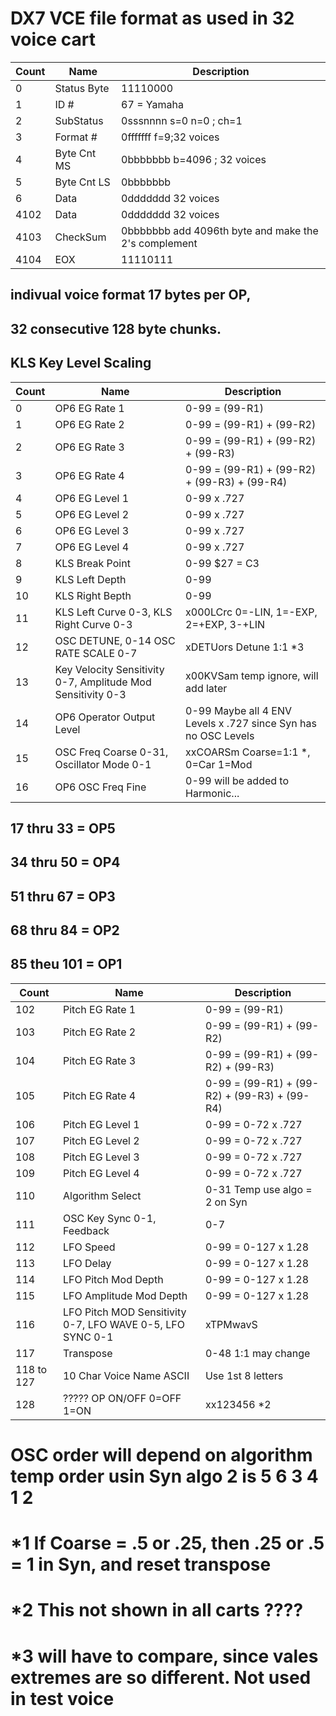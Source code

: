 # DX7 VCE file format as used in 32 voice cart

| Count  | Name   | Description 
|-------|--------|-----
| 0     | Status Byte | 11110000 
| 1     |  ID #        | 67 = Yamaha 
| 2     | SubStatus   | 0sssnnnn    s=0   n=0 ; ch=1
| 3     | Format #    | 0fffffff    f=9;32 voices   
| 4     | Byte Cnt MS | 0bbbbbbb    b=4096 ; 32 voices
| 5     | Byte Cnt LS | 0bbbbbbb
| 6     | Data        | 0ddddddd   32 voices 
| 4102  | Data        | 0ddddddd   32 voices
| 4103  | CheckSum    | 0bbbbbbb   add 4096th byte and make the 2's complement
| 4104  | EOX | 11110111

##  indivual voice format    17 bytes per OP, 
##  32 consecutive 128 byte chunks.
##  KLS Key Level Scaling  

| Count  | Name   | Description 
|-------|-------|--------
|0   | OP6 EG Rate 1  | 0-99   =  (99-R1) 
|1   | OP6 EG Rate 2  | 0-99   =  (99-R1) + (99-R2)
|2   | OP6 EG Rate 3  | 0-99   =  (99-R1) + (99-R2) + (99-R3)
|3   | OP6 EG Rate 4  | 0-99   =  (99-R1) + (99-R2) + (99-R3) + (99-R4)
|4   | OP6 EG Level 1  | 0-99    x .727
|5   | OP6 EG Level 2  | 0-99    x .727
|6   | OP6 EG Level 3  | 0-99    x .727
|7   | OP6 EG Level 4  | 0-99    x .727
|8   | KLS Break Point  | 0-99     $27 = C3
|9   | KLS Left Depth  | 0-99 
|10  | KLS Right Bepth  | 0-99 
|11  | KLS Left Curve 0-3, KLS Right Curve 0-3| x000LCrc  0=-LIN, 1=-EXP, 2=+EXP, 3-+LIN
|12  | OSC DETUNE, 0-14  OSC RATE SCALE 0-7| xDETUors    Detune 1:1  *3      
|13  | Key Velocity Sensitivity 0-7, Amplitude Mod Sensitivity 0-3| x00KVSam   temp ignore, will add later
|14  | OP6 Operator Output Level  | 0-99  Maybe all 4 ENV Levels x .727 since Syn has no OSC Levels 
|15  | OSC Freq Coarse 0-31, Oscillator Mode 0-1|  xxCOARSm  Coarse=1:1 *,   0=Car  1=Mod
|16  | OP6 OSC Freq Fine  | 0-99  will be added to Harmonic...

## 17  thru 33 = OP5
## 34  thru 50 = OP4
## 51  thru 67 = OP3
## 68  thru 84 = OP2
## 85  theu 101 = OP1

| Count  | Name   | Description 
|-------|-------|--------
|102 | Pitch EG Rate 1  | 0-99 = (99-R1)
|103 | Pitch EG Rate 2  | 0-99 = (99-R1) + (99-R2)
|104 | Pitch EG Rate 3  | 0-99 = (99-R1) + (99-R2) + (99-R3)
|105 | Pitch EG Rate 4  | 0-99 = (99-R1) + (99-R2) + (99-R3) + (99-R4)
|106 | Pitch EG Level 1  | 0-99 = 0-72   x .727
|107 | Pitch EG Level 2  | 0-99 = 0-72   x .727
|108 | Pitch EG Level 3  | 0-99 = 0-72   x .727
|109 | Pitch EG Level 4  | 0-99 = 0-72   x .727
|110 | Algorithm Select  | 0-31     Temp use algo = 2 on Syn
|111 | OSC Key Sync 0-1,  Feedback  | 0-7 |  xxxxSfdb  ignore Feedback, temp ignore sync 
|112 | LFO Speed  | 0-99 = 0-127    x 1.28 
|113 | LFO Delay  | 0-99 = 0-127    x 1.28
|114 | LFO Pitch Mod Depth  | 0-99 = 0-127    x 1.28
|115 | LFO Amplitude Mod Depth  | 0-99 = 0-127    x 1.28
|116 | LFO Pitch MOD Sensitivity 0-7, LFO WAVE 0-5, LFO SYNC 0-1 |  xTPMwavS 
|117 | Transpose  | 0-48      1:1  may change
|118 to 127 | 10 Char Voice Name ASCII   |  Use  1st 8 letters
|128 | ????? OP ON/OFF 0=OFF 1=ON  |  xx123456 *2 

# OSC order will depend on algorithm  temp order usin Syn algo 2 is 5 6 3 4 1 2
# *1 If Coarse = .5 or .25, then .25 or .5 = 1 in Syn, and reset transpose
# *2 This not shown in all carts ????
# *3 will have to compare, since vales extremes are so different.  Not used in test voice 

